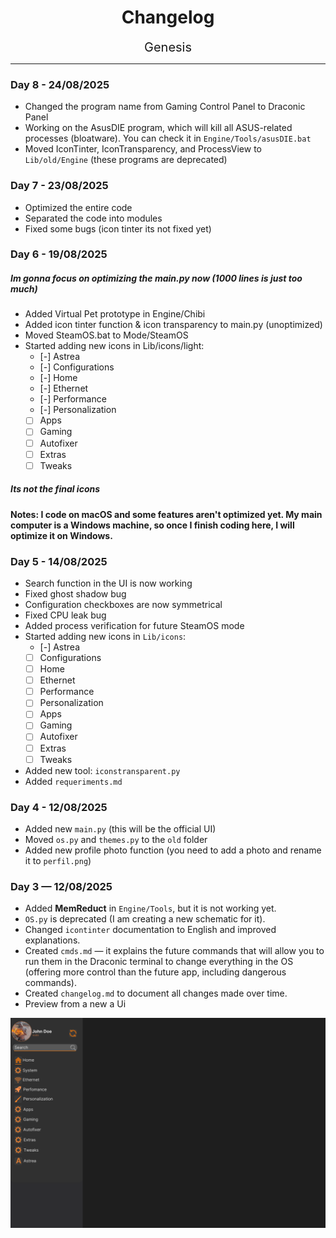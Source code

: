 <div align="center">
    <h1 align="center">Changelog</h1>
    <span style="font-size: 20px;">Genesis</span>
</div>

---
### Day 8 - 24/08/2025
<!-- I followed a girl today and she followed me back :) I want to talk to her -->
- Changed the program name from Gaming Control Panel to Draconic Panel
- Working on the AsusDIE program, which will kill all ASUS-related processes (bloatware). You can check it in `Engine/Tools/asusDIE.bat`
- Moved IconTinter, IconTransparency, and ProcessView to `Lib/old/Engine` (these programs are deprecated)
### Day 7 - 23/08/2025
<!-- the worst day of my life in this year -->
- Optimized the entire code
- Separated the code into modules
- Fixed some bugs (icon tinter its not fixed yet)
### Day 6 - 19/08/2025
##### Im gonna focus on optimizing the main.py now (1000 lines is just too much)
- Added Virtual Pet prototype in Engine/Chibi
- Added icon tinter function & icon transparency to main.py (unoptimized)
- Moved SteamOS.bat to Mode/SteamOS
- Started adding new icons in Lib/icons/light:
    - [-] Astrea
    - [-] Configurations
    - [-] Home
    - [-] Ethernet
    - [-] Performance
    - [-] Personalization
    - [ ] Apps
    - [ ] Gaming
    - [ ] Autofixer
    - [ ] Extras
    - [ ] Tweaks
##### Its not the final icons
#### Notes: I code on macOS and some features aren't optimized yet. My main computer is a Windows machine, so once I finish coding here, I will optimize it on Windows.

### Day 5 - 14/08/2025
- Search function in the UI is now working
- Fixed ghost shadow bug
- Configuration checkboxes are now symmetrical
- Fixed CPU leak bug
- Added process verification for future SteamOS mode
- Started adding new icons in `Lib/icons`:
    - [-] Astrea
    - [ ] Configurations
    - [ ] Home
    - [ ] Ethernet
    - [ ] Performance
    - [ ] Personalization
    - [ ] Apps
    - [ ] Gaming
    - [ ] Autofixer
    - [ ] Extras
    - [ ] Tweaks
- Added new tool: `iconstransparent.py`
- Added `requeriments.md`

### Day 4 - 12/08/2025
- Added new `main.py` (this will be the official UI)
- Moved `os.py` and `themes.py` to the `old` folder
- Added new profile photo function (you need to add a photo and rename it to `perfil.png`)

### Day 3 — 12/08/2025
- Added **MemReduct** in `Engine/Tools`, but it is not working yet.
- `OS.py` is deprecated (I am creating a new schematic for it).
- Changed `icontinter` documentation to English and improved explanations.
- Created `cmds.md` — it explains the future commands that will allow you to run them in the Draconic terminal to change everything in the OS (offering more control than the future app, including dangerous commands).
- Created `changelog.md` to document all changes made over time.
- Preview from a new a Ui
<div>
<img src="https://github.com/aritsuyu/Project-DraconicOS/blob/main/lib/img/preview.png" width="800"/>
<div>
